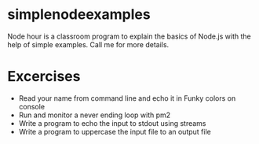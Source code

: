 # simplenodeexamples
Node hour is a classroom program to explain the basics of Node.js with the help of simple examples.
Call me for more details.

# Excercises
- Read your name from command line and echo it in Funky colors on console
- Run and monitor a never ending loop with pm2
- Write a program to echo the input to stdout using streams
- Write a program to uppercase the input file to an output file


